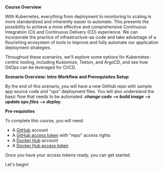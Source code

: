 **Course Overview**

With Kubernetes, everything from deployment to monitoring to scaling is more standardized and inherently easier to automate. This presents the possibility to achieve a more effective and comprehensive Continuous Integration (CI) and Continuous Delivery (CD) experience. We can incorporate the practice of infrastructure-as-code and take advantage of a flourishing ecosystem of tools to improve and fully automate our application deployment strategies. 

Throughout these scenarios, we'll explore some options for Kubernetes-centric tooling, including Kustomize, Tekton, and ArgoCD, and see how GitOps can be leveraged for CI/CD.

**Scenario Overview: Intro Workflow and Prerequisites Setup**

By the end of this scenario, you will have a new GitHub repo with sample app source code and "ops" deployment files. You will also understand the basic flow that needs to be automated: _**change code --> build image --> update ops files --> deploy**_.

**Pre-requisites**

To complete this course, you will need:
- A [GitHub](https://github.com) account
- A [GitHub access token](https://help.github.com/en/github/authenticating-to-github/creating-a-personal-access-token-for-the-command-line) with "repo" access rights
- A [Docker Hub](https://hub.docker.com) account
- A [Docker Hub access token](https://docs.docker.com/docker-hub/access-tokens)

Once you have your access tokens ready, you can get started.

Let's begin!
